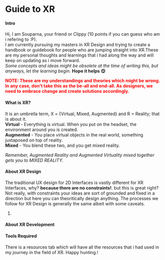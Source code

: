 # **Guide to XR**
#### **Intro**
Hi, I am Souparna, your friend or Clippy (10 points if you can guess who am i refering to :P).  
I am currently pursuing my masters in XR Design and trying to create a handbook or guidebook for people who are jumping straight into XR.These are my personal thoughts and learnings that i had along the way and will keep on updating as i move forward. <br>
*Some concepts and ideas might be obsolete at the time of writing this, but anyways, let the learning begin.* **Hope it helps 😊**

<span style="color:red; font-weight:bold;">NOTE: These are my understandings and theories which might be wrong. In any case, don't take this as the be-all and end-all. As designers, we need to embrace change and create solutions accordingly.</span>

#### **What is XR?**
It is an umbrella term, X = {Virtual, Mixed, Augmented} and R = Reality; that is about it.  
**Virtual** - Everything is virtual. When you put on the headset, the environment around you is created.  
**Augmented** - You place virtual objects in the real world, something juxtaposed on top of reality.  
**Mixed** - You blend these two, and you get mixed reality.

*Remember, Augmented Reality and Augmented Virtuality mixed together gets you to MIXED REALITY.*

#### **About XR Design**
The traditional UX design for 2D Interfaces is vastly different for XR Interfaces, why? **because there are no constraints!**. but this is great right? Not really, with constraints your ideas are sort of grounded and fixed in a direction but here you can theoritically design anything. The processes we follow for XR Design is generally the same albeit with some caveats.

1. 


#### **About XR Development**

#### **Tools Required**

There is a resources tab which will have all the resources that i had used in my journey in the field of XR. Happy hunting.! 
